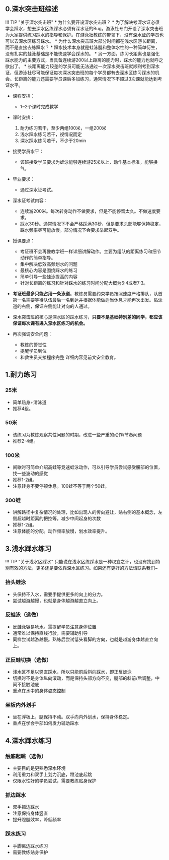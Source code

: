 ## 0.深水突击班综述

!!! TIP "关于深水突击班"
	* 为什么要开设深水突击班？
		* 为了解决考深水证必须学会踩水，想去深水区练踩水必须有深水证的Bug。游泳社专门开设了深水突击班为大家提供练习踩水的指导和保护。在游泳社教练的带领下，没有深水证的学员也可以去深水区练习踩水。
	* 为什么深水突击班大部分时间都在浅水区游长距离，而不是直接去练踩水？
		* 踩水技术本身就是蛙泳腿和整体水性的一种简单衍生，没有扎实的蛙泳基础是不能快速学会踩水的。
		* 另一方面，练习长距离也是强化踩水能力的主要方式，当具备连续游200以上距离的能力时，踩水的能力也就呼之欲出了。 
	* 长距离能力较差的学员可能无法通过一次深水突击班就顺利考到深水证，但游泳社尽可能保证每次深水突击班的每个学员都有去深水区练习踩水的机会。长距离的能力还需要学员课后多加练习，通常情况下不超过3次课就能达到考证水平。

* 课程安排：

	* 1~2个课时完成教学

* 课时安排：

	1. 耐力练习若干，至少两组100米，一组200米
	2. 浅水踩水练习若干，视情况而定
	3. 深水踩水练习若干，不少于20min

* 接受学员水平：

	* 该班接受学员要求为蛙泳能够连续游25米以上，动作基本标准，能够换气。

* 毕业要求：

	* 通过深水证考试。

* 深水证考试内容：

	* 连续游200米。每次转身动作不做要求，但是不能停留太久。不做速度要求。
	* 踩水30秒。通常情况下不会严格踩满30秒，但是要求头部能够保持稳定，踩水频率尽可能放慢。部分情况下会要求举起双手。

* 授课要点：

	* 考证班不会再像教学班一样详细讲解动作。主要为组队的距离练习和细节动作的简单指导。
	* 集中解决低效高频划水的问题
	* 最核心内容是围绕踩水的练习
	* 简单引导一些蛙泳提高的内容
	* 针对长距离的练习和针对踩水的练习时间分配大概为6:4或者7:3。

* **考证班最多只能占用一条泳道**。教练员需要约束学员按照速度严格排队，队首第一名需要等待队伍最后一名到达并根据体能做适当休息才能再次出发。贴泳道的右侧，保证左侧能让对向的人通过。

* 深水突击班的核心是深水区的踩水练习，**只要不是基础特别差的同学，都应该保证每次课有进入深水区练习的机会。**

* 再次强调安全问题：

	* 教练的警觉性
	* 提醒学员到位
	* 和救生员交接程序完整
	详细内容见前文安全教育。

## 1.耐力练习

### 25米

* 简单热身+清泳道
* 推荐4组。

### 50米

* 该练习为教练观察共性问题的时期，改进一些严重的动作/节奏问题
* 推荐2-4组。

### 100米

* 间歇时可简单介绍高蛙等竞速蛙泳动作，可以引导学员尝试感受腰部的位置，找一些波动的感觉
* 推荐1-2组。
* 注意转身不要停顿休息。100蛙不等于两个50蛙。

### 200蛙

* 讲解路径中复杂情况的处理，比如出现人的传向避让，贴右侧的基本概念，左侧超越时距离的把控等，减少中间起身的次数
* 推荐1-2组。
* 注意体能的分配。动作频率放慢，划水效率提升。

## 3.浅水踩水练习

!!! TIP "关于浅水区踩水"
	只能说在浅水区练踩水是一种权宜之计，也没有找到特别有效的方法，更多还是要依靠深水区练习。如果还有更好的方法请联系我们~

### 抬头蛙泳

* 头保持不入水，需要手提供更多的向上的分力。
* 尝试越游越慢，也就是身体越游越直立向上。

### 反蛙泳（选做）

* 反蛙泳容易呛水。需提醒学员注意身体位置
* 通常难以保持直线行驶，需要辅助引导
* 同样尝试越游越慢。熟练后尝试低头看脚的方向，也就是越游身体越直立向上。

### 正反蛙切换（选做）

* 浅水区不足以竖直踩水，所以只能前后斜向踩水，即正反蛙泳
* 切换时不是身体纵向滚动，而是保持头部方向不变，腿部的斜前/后调整，中间不接触池底
* 重点在水中的身体姿态控制

### 坐板内外划手

* 坐在浮板上，腿保持不动。双手向内外划水，保持身体稳定。
* 重点在学会手部如何发力辅助踩水

## 4.深水踩水练习

### 触底起跳（选做）

* 主要目的是更熟悉深水环境
* 利用重力和双手上划力沉底，蹬池底起跳
* 仅限水性好的学员尝试，需要教练贴身保护

### 抓边踩水

* 双手抓边踩水
* 注意保持身体竖直
* 提升蹬腿效率，降低频率

### 踩水练习

* 手脚离边踩水练习
* 需要教练贴身保护